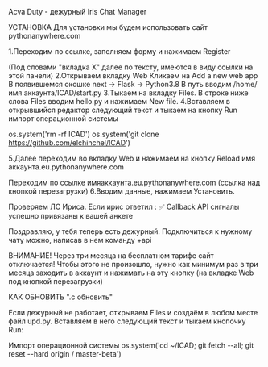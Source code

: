 Acva Duty - дежурный Iris Chat Manager

УСТАНОВКА
Для установки мы будем использовать сайт pythonanywhere.com

1.Переходим по ссылке, заполняем форму и нажимаем Register

(Под словами "вкладка X" далее по тексту, имеются в виду ссылки на этой панели)
2.Открываем вкладку Web
Кликаем на Add a new web app
В появившемся окошке next -> Flask -> Python3.8
В путь вводим /home/имя аккаунта/ICAD/start.py
3.Тыкаем на вкладку Files. В строке ниже слова Files вводим hello.py и нажимаем New file.
4.Вставляем в открывшийся редактор следующий текст и тыкаем на кнопку Run
импорт операционной системы

os.system('rm -rf ICAD') 
os.system('git clone https://github.com/elchinchel/ICAD')

5.Далее переходим во вкладку Web и нажимаем на кнопку Reload имя аккаунта.eu.pythonanywhere.com

Переходим по ссылке имяаккаунта.eu.pythonanywhere.com (ссылка над кнопкой перезагрузки)
6.Вводим данные, нажимаем Установить.

Проверяем ЛС Ириса. Если ирис ответил :
✅ Callback API сигналы успешно привязаны к вашей анкете 

Поздравляю, у тебя теперь есть дежурный. Подключиться к нужному чату можно, написав в нем команду +api

ВНИМАНИЕ! Через три месяца на бесплатном тарифе сайт отключается!
Чтобы этого не произошло, нужно как минимум раз в три месяца заходить в аккаунт и нажимать на эту кнопку (на вкладке Web под кнопкой перезагрузки)

КАК ОБНОВИТЬ
".c обновить"

Если дежурный не работает, открываем Files и создаём в любом месте файл upd.py. Вставляем в него следующий текст и тыкаем кнопочку Run:

Импорт операционной системы
os.system('cd ~/ICAD; git fetch --all; git reset --hard origin / master-beta')
